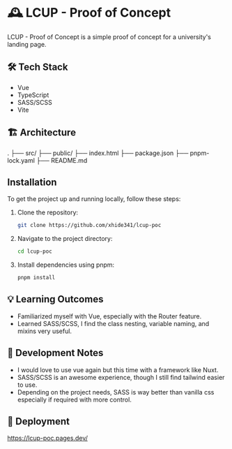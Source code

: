 # 🕰️ LCUP - Proof of Concept

LCUP - Proof of Concept is a simple proof of concept for a university's landing page.

## 🛠️ Tech Stack

- Vue
- TypeScript
- SASS/SCSS
- Vite

## 🏗️ Architecture

.
├── src/
├── public/
├── index.html
├── package.json
├── pnpm-lock.yaml
├── README.md

## Installation

To get the project up and running locally, follow these steps:

1.  Clone the repository:
    ```bash
    git clone https://github.com/xhide341/lcup-poc
    ```
2.  Navigate to the project directory:
    ```bash
    cd lcup-poc
    ```
3.  Install dependencies using pnpm:
    ```bash
    pnpm install
    ```

## 💡 Learning Outcomes

- Familiarized myself with Vue, especially with the Router feature.
- Learned SASS/SCSS, I find the class nesting, variable naming, and mixins very useful.

## 📝 Development Notes

- I would love to use vue again but this time with a framework like Nuxt.
- SASS/SCSS is an awesome experience, though I still find tailwind easier to use.
- Depending on the project needs, SASS is way better than vanilla css especially if required with more control.

## 🚀 Deployment

https://lcup-poc.pages.dev/
